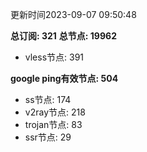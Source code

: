 更新时间2023-09-07 09:50:48

**总订阅: 321**
**总节点: 19962**
- vless节点: 391

**google ping有效节点: 504**
- ss节点: 174
- v2ray节点: 218
- trojan节点: 83
- ssr节点: 29

